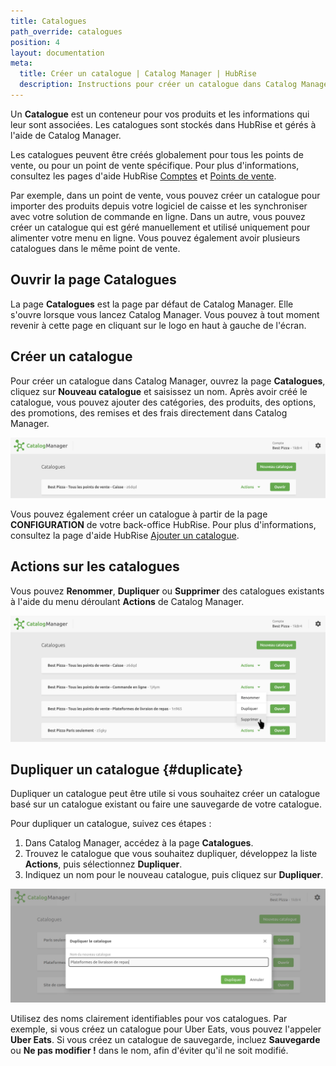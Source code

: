```yaml
---
title: Catalogues
path_override: catalogues
position: 4
layout: documentation
meta:
  title: Créer un catalogue | Catalog Manager | HubRise
  description: Instructions pour créer un catalogue dans Catalog Manager. Synchronisez les catalogues entre votre logiciel de caisse et vos applications.
---
```


Un **Catalogue** est un conteneur pour vos produits et les informations qui leur sont associées. Les catalogues sont stockés dans HubRise et gérés à l'aide de Catalog Manager.

Les catalogues peuvent être créés globalement pour tous les points de vente, ou pour un point de vente spécifique. Pour plus d'informations, consultez les pages d'aide HubRise [Comptes](/docs/account) et [Points de vente](/docs/locations).

Par exemple, dans un point de vente, vous pouvez créer un catalogue pour importer des produits depuis votre logiciel de caisse et les synchroniser avec votre solution de commande en ligne. Dans un autre, vous pouvez créer un catalogue qui est géré manuellement et utilisé uniquement pour alimenter votre menu en ligne. Vous pouvez également avoir plusieurs catalogues dans le même point de vente.

## Ouvrir la page Catalogues

La page **Catalogues** est la page par défaut de Catalog Manager. Elle s'ouvre lorsque vous lancez Catalog Manager. Vous pouvez à tout moment revenir à cette page en cliquant sur le logo en haut à gauche de l'écran.

## Créer un catalogue

Pour créer un catalogue dans Catalog Manager, ouvrez la page **Catalogues**, cliquez sur **Nouveau catalogue** et saisissez un nom. Après avoir créé le catalogue, vous pouvez ajouter des catégories, des produits, des options, des promotions, des remises et des frais directement dans Catalog Manager.

![Nouveau catalogue Catalog Manager](./images/015-2x-new-catalog.png)

Vous pouvez également créer un catalogue à partir de la page **CONFIGURATION** de votre back-office HubRise. Pour plus d'informations, consultez la page d'aide HubRise [Ajouter un catalogue](/docs/catalog#add).

## Actions sur les catalogues

Vous pouvez **Renommer**, **Dupliquer** ou **Supprimer** des catalogues existants à l'aide du menu déroulant **Actions** de Catalog Manager.

![Liste de catalogues Catalog Manager](./images/001-2x-catalog-list.png)

## Dupliquer un catalogue {#duplicate}

Dupliquer un catalogue peut être utile si vous souhaitez créer un catalogue basé sur un catalogue existant ou faire une sauvegarde de votre catalogue.

Pour dupliquer un catalogue, suivez ces étapes :

1. Dans Catalog Manager, accédez à la page **Catalogues**.
2. Trouvez le catalogue que vous souhaitez dupliquer, développez la liste **Actions**, puis sélectionnez **Dupliquer**.
3. Indiquez un nom pour le nouveau catalogue, puis cliquez sur **Dupliquer**.

![Dupliquer un catalogue](./images/018-2x-duplicate-catalog.png)

Utilisez des noms clairement identifiables pour vos catalogues. Par exemple, si vous créez un catalogue pour Uber Eats, vous pouvez l'appeler **Uber Eats**. Si vous créez un catalogue de sauvegarde, incluez **Sauvegarde** ou **Ne pas modifier !** dans le nom, afin d'éviter qu'il ne soit modifié.

